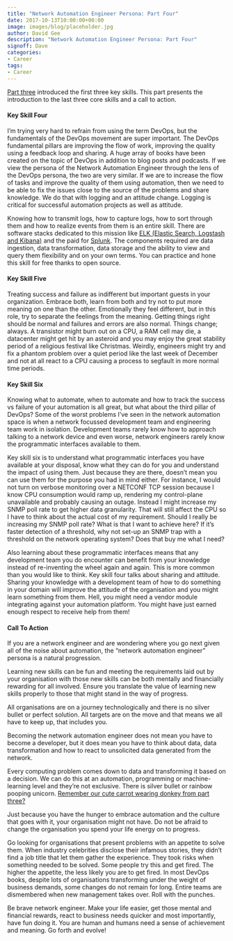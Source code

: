 ```yaml
---
title: "Network Automation Engineer Persona: Part Four"
date: 2017-10-13T10:00:00+00:00
image: images/blog/placeholder.jpg
author: David Gee
description: "Network Automation Engineer Persona: Part Four"
signoff: Dave
categories:
- Career
tags:
- Career
---
```


[Part three](/blog/2017/10/network-automation-engineer-persona-part-three) introduced the first three key skills. This part presents the introduction to the last three core skills and a call to action.

#### Key Skill Four

I’m trying very hard to refrain from using the term DevOps, but the fundamentals of the DevOps movement are super important. The DevOps fundamental pillars are improving the flow of work, improving the quality using a feedback loop and sharing. A huge array of books have been created on the topic of DevOps in addition to blog posts and podcasts. If we view the persona of the Network Automation Engineer through the lens of the DevOps persona, the two are very similar. If we are to increase the flow of tasks and improve the quality of them using automation, then we need to be able to fix the issues close to the source of the problems and share knowledge. We do that with logging and an attitude change. Logging is critical for successful automation projects as well as attitude.

Knowing how to transmit logs, how to capture logs, how to sort through them and how to realize events from them is an entire skill. There are software stacks dedicated to this mission like [ELK (Elastic Search, Logstash and Kibana)](https://www.elastic.co/webinars/introduction-elk-stack) and the paid for [Splunk](https://www.splunk.com/). The components required are data ingestion, data transformation, data storage and the ability to view and query them flexibility and on your own terms. You can practice and hone this skill for free thanks to open source.

#### Key Skill Five

Treating success and failure as indifferent but important guests in your organization. Embrace both, learn from both and try not to put more meaning on one than the other. Emotionally they feel different, but in this role, try to separate the feelings from the meaning. Getting things right should be normal and failures and errors are also normal. Things change; always. A transistor might burn out on a CPU, a RAM cell may die, a datacenter might get hit by an asteroid and you may enjoy the great stability period of a religious festival like Christmas. Weirdly, engineers might try and fix a phantom problem over a quiet period like the last week of December and not at all react to a CPU causing a process to segfault in more normal time periods.

#### Key Skill Six

Knowing what to automate, when to automate and how to track the success vs failure of your automation is all great, but what about the third pillar of DevOps? Some of the worst problems I’ve seen in the network automation space is when a network focussed development team and engineering team work in isolation. Development teams rarely know how to approach talking to a network device and even worse, network engineers rarely know the programmatic interfaces available to them.

Key skill six is to understand what programmatic interfaces you have available at your disposal, know what they can do for you and understand the impact of using them. Just because they are there, doesn’t mean you can use them for the purpose you had in mind either. For instance, I would not turn on verbose monitoring over a NETCONF TCP session because I know CPU consumption would ramp up, rendering my control-plane unavailable and probably causing an outage. Instead I might increase my SNMP poll rate to get higher data granularity. That will still affect the CPU so I have to think about the actual cost of my requirement. Should I really be increasing my SNMP poll rate? What is that I want to achieve here? If it’s faster detection of a threshold, why not set-up an SNMP trap with a threshold on the network operating system? Does that buy me what I need?

Also learning about these programmatic interfaces means that any development team you do encounter can benefit from your knowledge instead of re-inventing the wheel again and again. This is more common than you would like to think. Key skill four talks about sharing and attitude. Sharing your knowledge with a development team of how to do something in your domain will improve the attitude of the organisation and you might learn something from them. Hell, you might need a vendor module integrating against your automation platform. You might have just earned enough respect to receive help from them!

#### Call To Action

If you are a network engineer and are wondering where you go next given all of the noise about automation, the “network automation engineer” persona is a natural progression.

Learning new skills can be fun and meeting the requirements laid out by your organisation with those new skills can be both mentally and financially rewarding for all involved. Ensure you translate the value of learning new skills properly to those that might stand in the way of progress.

All organisations are on a journey technologically and there is no silver bullet or perfect solution. All targets are on the move and that means we all have to keep up, that includes you.

Becoming the network automation engineer does not mean you have to become a developer, but it does mean you have to think about data, data transformation and how to react to unsolicited data generated from the network.

Every computing problem comes down to data and transforming it based on a decision. We can do this at an automation, programming or machine-learning level and they’re not exclusive. There is silver bullet or rainbow pooping unicorn. [Remember our cute carrot wearing donkey from part three?](/blog/2017/10/network-automation-engineer-persona-part-three)

Just because you have the hunger to embrace automation and the culture that goes with it, your organisation might not have. Do not be afraid to change the organisation you spend your life energy on to progress.

Go looking for organisations that present problems with an appetite to solve them. When industry celebrities disclose their infamous stories, they didn’t find a job title that let them gather the experience. They took risks when something needed to be solved. Some people try this and get fired. The higher the appetite, the less likely you are to get fired. In most DevOps books, despite lots of organisations transforming under the weight of business demands, some changes do not remain for long. Entire teams are dismembered when new management takes over. Roll with the punches.

Be brave network engineer. Make your life easier, get those mental and financial rewards, react to business needs quicker and most importantly, have fun doing it. You are human and humans need a sense of achievement and meaning. Go forth and evolve!